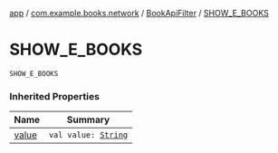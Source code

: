 [app](../../index.md) / [com.example.books.network](../index.md) / [BookApiFilter](index.md) / [SHOW_E_BOOKS](./-s-h-o-w_-e_-b-o-o-k-s.md)

# SHOW_E_BOOKS

`SHOW_E_BOOKS`

### Inherited Properties

| Name | Summary |
|---|---|
| [value](value.md) | `val value: `[`String`](https://kotlinlang.org/api/latest/jvm/stdlib/kotlin/-string/index.html) |
